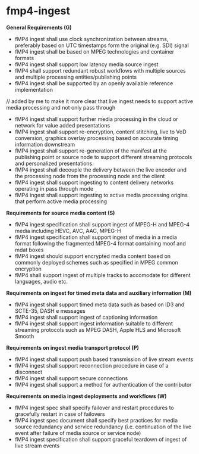 # fmp4-ingest

**General Requirements (G)**
- fMP4 ingest shall use clock synchronization between streams, preferably based on UTC timestamps form the original (e.g. SDI) signal
- fMP4 ingest shall be based on MPEG technologies and container formats 
- fMP4 ingest shall support low latency media source ingest
- fMP4 shall support redundant robust workflows with multiple sources and multiple processing entities/publishing points
- fMP4 ingest shall be supported by an openly available reference implementation


// added by me to make it more clear that live ingest needs to support active media processing and not only pass through
- fMP4 ingest shall support further media processing in the cloud or network for value added presentations 
- fMP4 ingest shall support re-encryption, content stitching, live to VoD conversion, graphics overlay processing based on accurate timing information downstream
- fMP4 ingest shall support re-generation of the manifest at the publishing point or source node to support different streaming protocols and personalized presentations.
- fMP4 ingest shall decouple the delivery between the live encoder and the processing node from the processing node and the client
- fMP4 ingest shall support ingesting to content delivery networks operating in pass through mode 
- fMP4 ingest shall support ingesting to active media processing origins that perform active media processing

**Requirements for source media content (S)**
- fMP4 ingest specification shall support ingest of MPEG-H and MPEG-4 media including HEVC, AVC, AAC, MPEG-H
- fMP4 ingest specification shall support ingest of media in a media format following the fragmented MPEG-4 format containing moof and mdat boxes
- fMP4 ingest should support encrypted media content based on commonly deployed schemes such as specified in MPEG common encryption
- fMP4 shall support ingest of multiple tracks to accomodate for different languages, audio etc.

**Requirements on ingest for timed meta data and auxiliary information (M)**

- fMP4 ingest shall support timed meta data such as based on ID3 and SCTE-35, DASH e messages
- fMP4 ingest shall support ingest of captioning information 
- fMP4 ingest shall support ingest information suitable to different streaming protocols such as MPEG DASH, Apple HLS and Microsoft Smooth

**Requirements on ingest media transport protocol (P)**
  - fMP4 ingest shall support push based transmission of live stream events
  - fMP4 ingest shall support reconnection procedure in case of a disconnect
  - fMP4 ingest shall support secure connections
  - fMP4 ingest shall support a method for authentication of the contributor 
  
  
**Requirements on media ingest deployments and workflows (W)**
  - fMP4 ingest spec shall specify failover and restart procedures to gracefully restart in case of failovers
  - fMP4 ingest spec document shall specify best practices for media source redundancy and service redundancy (i.e. continuation of the live event after failure of media source or service node)
  - fMP4 ingest specification shall support graceful teardown of ingest of live stream events
  
